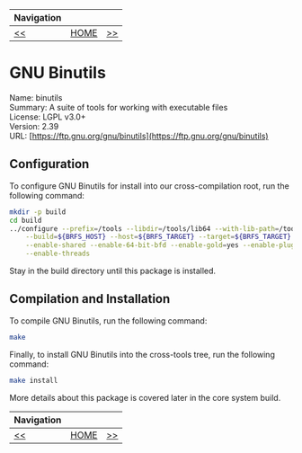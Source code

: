 | Navigation |||
| --- | --- | ---: |
| [<<](./ZLib.md) | [HOME](../README.md) | [>>](./GNUGCC.md) |

# GNU Binutils

Name: binutils<br />
Summary: A suite of tools for working with executable files<br />
License: LGPL v3.0+<br />
Version: 2.39<br />
URL: [https://ftp.gnu.org/gnu/binutils](https://ftp.gnu.org/gnu/binutils)<br />

## Configuration

To configure GNU Binutils for install into our cross-compilation root, run the following command:

```bash
mkdir -p build
cd build
../configure --prefix=/tools --libdir=/tools/lib64 --with-lib-path=/tools/lib64:/tools/lib \
    --build=${BRFS_HOST} --host=${BRFS_TARGET} --target=${BRFS_TARGET} --disable-nls \
    --enable-shared --enable-64-bit-bfd --enable-gold=yes --enable-plugins --with-system-zlib \
    --enable-threads
```

Stay in the build directory until this package is installed.

## Compilation and Installation

To compile GNU Binutils, run the following command:

```bash
make
```

Finally, to install GNU Binutils into the cross-tools tree, run the following command:

```bash
make install
```

More details about this package is covered later in the core system build.

| Navigation |||
| --- | --- | ---: |
| [<<](./ZLib.md) | [HOME](../README.md) | [>>](./GNUGCC.md) |
